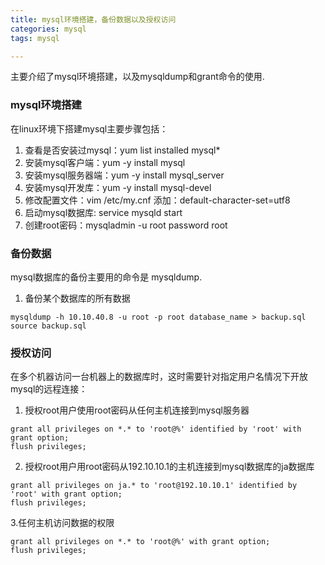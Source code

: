 ```yaml
---
title: mysql环境搭建，备份数据以及授权访问
categories: mysql
tags: mysql

---
```

主要介绍了mysql环境搭建，以及mysqldump和grant命令的使用.
<!--more-->
### mysql环境搭建

在linux环境下搭建mysql主要步骤包括：
1. 查看是否安装过mysql：yum list installed mysql\*
2. 安装mysql客户端：yum -y install mysql
3. 安装mysql服务器端：yum -y install mysql_server
4. 安装mysql开发库：yum -y install mysql-devel
5. 修改配置文件：vim /etc/my.cnf 添加：default-character-set=utf8
6. 启动mysql数据库: service mysqld start
7. 创建root密码：mysqladmin -u root password root

### 备份数据

mysql数据库的备份主要用的命令是 mysqldump.
1. 备份某个数据库的所有数据 

```
mysqldump -h 10.10.40.8 -u root -p root database_name > backup.sql
source backup.sql
```

### 授权访问
在多个机器访问一台机器上的数据库时，这时需要针对指定用户名情况下开放mysql的远程连接：
1. 授权root用户使用root密码从任何主机连接到mysql服务器
```
grant all privileges on *.* to 'root@%' identified by 'root' with grant option;
flush privileges;
```

2. 授权root用户用root密码从192.10.10.1的主机连接到mysql数据库的ja数据库
```
grant all privileges on ja.* to 'root@192.10.10.1' identified by 'root' with grant option;
flush privileges;
```

3.任何主机访问数据的权限
```
grant all privileges on *.* to 'root@%' with grant option;
flush privileges;
```
